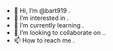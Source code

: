 - 👋 Hi, I’m @bart919 .
- 👀 I’m interested in .
- 🌱 I’m currently learning .
- 💞️ I’m looking to collaborate on ..
- 📫 How to reach me .

<!---
bart919/bart919 is a ✨ special ✨ repository because its `README.md` (this file) appears on your GitHub profile.
You can click the Preview link to take a look at your changes.
--->
